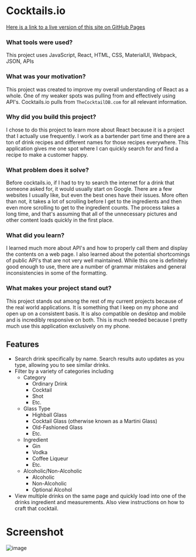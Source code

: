# Cocktails.io

[Here is a link to a live version of this site on GitHub Pages](https://tylershanks.github.io/cocktails.io/)

### What tools were used?

This project uses JavaScript, React, HTML, CSS, MaterialUI, Webpack, JSON, APIs

### What was your motivation?

This project was created to improve my overall understanding of React as a whole. One of my weaker spots was pulling from and effectively using API's. Cocktails.io pulls from `TheCocktailDB.com` for all relevant information.

### Why did you build this project?

I chose to do this project to learn more about React because it is a project that I actually use frequently. I work as a bartender part time and there are a ton of drink recipes and different names for those recipes everywhere. This application gives me one spot where I can quickly search for and find a recipe to make a customer happy.

### What problem does it solve?

Before cocktails.io, if I had to try to search the internet for a drink that someone asked for, it would usually start on Google. There are a few websites I usually like, but even the best ones have their issues. More often than not, it takes a lot of scrolling before I get to the ingredients and then even more scrolling to get to the ingredient counts. The process takes a long time, and that's assuming that all of the unnecessary pictures and other content loads quickly in the first place.  

### What did you learn?

I learned much more about API's and how to properly call them and display the contents on a web page. I also learned about the potential shortcomings of public API's that are not very well maintained. While this one is definitely good enough to use, there are a number of grammar mistakes and general inconsistencies in some of the formatting.

### What makes your project stand out?

This project stands out among the rest of my current projects because of the real world applications. It is something that I keep on my phone and open up on a consistent basis. It is also compatible on desktop and mobile and is incredibly responsive on both. This is much needed because I pretty much use this application exclusively on my phone.

## Features
  - Search drink specifically by name. Search results auto updates as you type, allowing you to see similar drinks.
  - Filter by a variety of categories including
    - Category
      - Ordinary Drink
      - Cocktail
      - Shot
      - Etc.
    - Glass Type
      - Highball Glass
      - Cocktail Glass (otherwise known as a Martini Glass)
      - Old-Fashioned Glass
      - Etc.
    - Ingredient
      - Gin
      - Vodka
      - Coffee Liqueur
      - Etc.
    - Alcoholic/Non-Alcoholic
      - Alcoholic
      - Non-Alcoholic
      - Optional Alcohol
  - View multiple drinks on the same page and quickly load into one of the drinks ingredient and measurements. Also view instructions on how to craft that cocktail.
  
  
  # Screenshot
  ![image](https://user-images.githubusercontent.com/86684183/187352724-85db6e71-a267-4493-a6c2-c8297becafa4.png)

